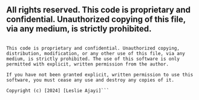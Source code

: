 All rights reserved. This code is proprietary and confidential. Unauthorized copying of this file, via any medium, is strictly prohibited.
---
```All rights reserved.

This code is proprietary and confidential. Unauthorized copying, distribution, modification, or any other use of this file, via any medium, is strictly prohibited. The use of this software is only permitted with explicit, written permission from the author.

If you have not been granted explicit, written permission to use this software, you must cease any use and destroy any copies of it.

Copyright (c) [2024] [Leslie Ajayi]```
